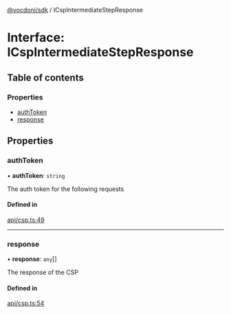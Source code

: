 [@vocdoni/sdk](/sdk) / ICspIntermediateStepResponse

# Interface: ICspIntermediateStepResponse

## Table of contents

### Properties

- [authToken](ICspIntermediateStepResponse#authtoken)
- [response](ICspIntermediateStepResponse#response)

## Properties

### authToken

• **authToken**: `string`

The auth token for the following requests

#### Defined in

[api/csp.ts:49](https://github.com/vocdoni/vocdoni-sdk/blob/66360b95227306027699be0e80826ca7975027a0/src/api/csp.ts#L49)

___

### response

• **response**: `any`[]

The response of the CSP

#### Defined in

[api/csp.ts:54](https://github.com/vocdoni/vocdoni-sdk/blob/66360b95227306027699be0e80826ca7975027a0/src/api/csp.ts#L54)
